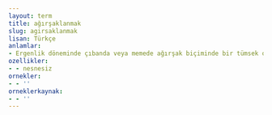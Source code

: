 ```yaml
---
layout: term
title: ağırşaklanmak
slug: agirsaklanmak
lisan: Türkçe
anlamlar:
- Ergenlik döneminde çıbanda veya memede ağırşak biçiminde bir tümsek oluşmak
ozellikler:
- - nesnesiz
ornekler:
- - ''
orneklerkaynak:
- - ''
---
```

